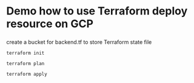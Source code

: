 # Demo how to use Terraform deploy resource on GCP

###
create a bucket for backend.tf to store Terraform state file

```
terraform init

terraform plan

terraform apply
```
